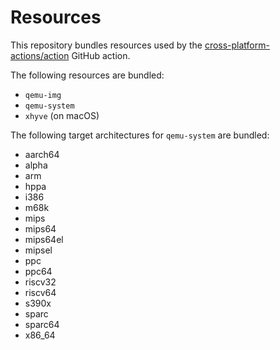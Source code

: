 # Resources

This repository bundles resources used by the
[cross-platform-actions/action](https://github.com/cross-platform-actions/action)
GitHub action.

The following resources are bundled:

* `qemu-img`
* `qemu-system`
* `xhyve` (on macOS)

The following target architectures for `qemu-system` are bundled:

* aarch64
* alpha
* arm
* hppa
* i386
* m68k
* mips
* mips64
* mips64el
* mipsel
* ppc
* ppc64
* riscv32
* riscv64
* s390x
* sparc
* sparc64
* x86_64
